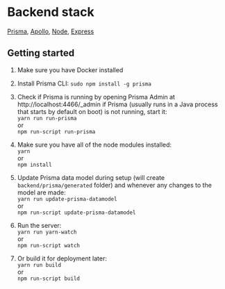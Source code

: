 # Backend stack
[Prisma](https://www.prisma.io/), [Apollo](https://www.apollographql.com/), [Node](https://nodejs.org/en/), [Express](https://expressjs.com/)

## Getting started
1. Make sure you have Docker installed
2. Install Prisma CLI:
    ```sudo npm install -g prisma```

3. Check if Prisma is running by opening Prisma Admin at http://localhost:4466/_admin if Prisma (usually runs in a Java process that starts by default on boot) is not running, start it:  
  ```yarn run run-prisma```  
  or  
  ```npm run-script run-prisma```
  
4. Make sure you have all of the node modules installed:  
  ```yarn```  
  or  
  ```npm install```
5. Update Prisma data model during setup (will create `backend/prisma/generated` folder) and whenever any changes to the model are made:  
  ```yarn run update-prisma-datamodel```  
  or  
  ```npm run-script update-prisma-datamodel```
6. Run the server:  
  ```yarn run yarn-watch```  
  or  
  ```npm run-script watch```
  
7. Or build it for deployment later:  
  ```yarn run build```  
  or  
  ```npm run-script build```
 
